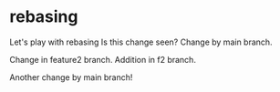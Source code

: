 # rebasing
Let's play with rebasing
Is this change seen?
Change by main branch.

Change in feature2 branch.
Addition in f2 branch.

Another change by main branch!